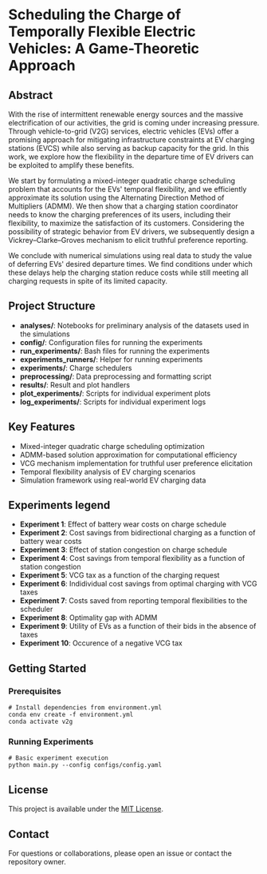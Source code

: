 # Scheduling the Charge of Temporally Flexible Electric Vehicles: A Game-Theoretic Approach

## Abstract

With the rise of intermittent renewable energy sources and the massive electrification of our activities, the grid is coming under increasing pressure. Through vehicle-to-grid (V2G) services, electric vehicles (EVs) offer a promising approach for mitigating infrastructure constraints at EV charging stations (EVCS) while also serving as backup capacity for the grid. In this work, we explore how the flexibility in the departure time of EV drivers can be exploited to amplify these benefits.

We start by formulating a mixed-integer quadratic charge scheduling problem that accounts for the EVs' temporal flexibility, and we efficiently approximate its solution using the Alternating Direction Method of Multipliers (ADMM). We then show that a charging station coordinator needs to know the charging preferences of its users, including their flexibility, to maximize the satisfaction of its customers. Considering the possibility of strategic behavior from EV drivers, we subsequently design a Vickrey–Clarke–Groves mechanism to elicit truthful preference reporting.

We conclude with numerical simulations using real data to study the value of deferring EVs' desired departure times. We find conditions under which these delays help the charging station reduce costs while still meeting all charging requests in spite of its limited capacity.

## Project Structure

- **analyses/**: Notebooks for preliminary analysis of the datasets used in the simulations
- **config/**: Configuration files for running the experiments
- **run_experiments/**: Bash files for running the experiments
- **experiments_runners/**: Helper for running experiments
- **experiments/**: Charge schedulers
- **preprocessing/**: Data preprocessing and formatting script
- **results/**: Result and plot handlers
- **plot_experiments/**: Scripts for individual experiment plots
- **log_experiments/**: Scripts for individual experiment logs

## Key Features

- Mixed-integer quadratic charge scheduling optimization
- ADMM-based solution approximation for computational efficiency
- VCG mechanism implementation for truthful user preference elicitation
- Temporal flexibility analysis of EV charging scenarios
- Simulation framework using real-world EV charging data

## Experiments legend
- **Experiment 1**: Effect of battery wear costs on charge schedule
- **Experiment 2**: Cost savings from bidirectional charging as a function of battery wear costs
- **Experiment 3**: Effect of station congestion on charge schedule
- **Experiment 4**: Cost savings from temporal flexibility as a function of station congestion
- **Experiment 5**: VCG tax as a function of the charging request
- **Experiment 6**: Indidividual cost savings from optimal charging with VCG taxes
- **Experiment 7**: Costs saved from reporting temporal flexibilities to the scheduler
- **Experiment 8**: Optimality gap with ADMM
- **Experiment 9**: Utility of EVs as a function of their bids in the absence of taxes
- **Experiment 10**: Occurence of a negative VCG tax


## Getting Started

### Prerequisites
```
# Install dependencies from environment.yml
conda env create -f environment.yml
conda activate v2g
```

### Running Experiments
```
# Basic experiment execution
python main.py --config configs/config.yaml
```

## License
This project is available under the [MIT License](LICENSE).

## Contact

For questions or collaborations, please open an issue or contact the repository owner.
